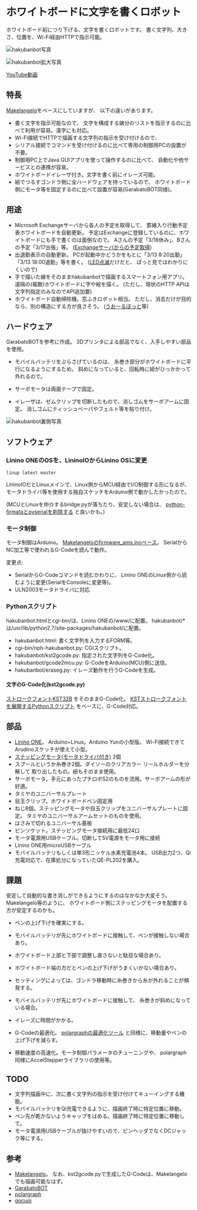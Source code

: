 # ホワイトボードに文字を書くロボット

ホワイトボード前につり下げる、文字を書くロボットです。
書く文字列、大きさ、位置を、Wi-Fi経由HTTPで指示可能。

![hakubanbot写真](https://github.com/deton/hakubanbot/raw/master/hakubanbot.jpg)

![hakubanbot拡大写真](https://github.com/deton/hakubanbot/raw/master/hakubanbot-large.jpg)

[YouTube動画](https://youtu.be/4IXlrD8SohQ)

## 特長
[Makelangelo](http://www.makelangelo.com/)をベースにしていますが、
以下の違いがあります。

* 書く文字を指示可能なので、
  文字を構成する線分のリストを指示するのに比べて利用が容易。漢字にも対応。
* Wi-Fi接続でHTTPで描画する文字列の指示を受け付けるので、
 * シリアル接続でコマンドを受け付けるのに比べて専用の制御用PCの設置が不要。
 * 制御用PC上でJava GUIアプリを使って操作するのに比べて、
   自動化や他サービスとの連携が容易。
* ホワイトボードイレーザ付き。文字を書く前にイレーズ可能。
* 紐でつるすゴンドラ側に全ハードウェアを持っているので、
  ホワイトボード側にモータ等を固定するのに比べて設置が容易(GarabatoBOT同様)。

## 用途
* Microsoft Exchangeサーバから各人の予定を取得して、
  罫線入り行動予定表ホワイトボードを自動更新。
  予定はExchangeに登録しているのに、ホワイトボードにも手で書くのは面倒なので。
  Aさんの予定「3/16休み」、Bさんの予定「3/17出張」等。
  ([Exchangeサーバからの予定取得](https://github.com/deton/ExchangeAppointmentBot))
* 出退勤表示の自動更新。
  PCが起動中かどうかをもとに「3/13 8:20出勤」「3/13 18:00退勤」等を書く。
  ([LED点滅](https://github.com/deton/presenceled)だけだと、
  ぱっと見ではわかりにくいので)
* 手で描いた線をそのままhakubanbotで描画するスマートフォン用アプリ。
  遠隔の(複数)ホワイトボードに字や絵を描く。
  (ただし、現状のHTTP APIは文字列指定のみなのでAPI追加要)
* ホワイトボード自動掃除機。窓ふきロボット相当。
  ただし、消去だけが目的なら、別の構造にする方が良さそう。
  ([うおーるぼっと](http://wallbot.org/)等)

## ハードウェア
GarabatoBOTを参考に作成。
3Dプリンタによる部品でなく、入手しやすい部品を使用。

* モバイルバッテリをぶらさげているのは、
  糸巻き部分がホワイトボードに平行になるようにするため。
  斜めになっていると、回転時に紐がひっかかって外れるので。

* サーボモータは両面テープで固定。
* イレーザは、ゼムクリップを切断したもので、消しゴムをサーボアームに固定。
  消しゴムにティッシュペーパやフェルト等を貼り付け。

![hakubanbot裏側写真](https://github.com/deton/hakubanbot/raw/master/hakubanbot-back.jpg)

## ソフトウェア
### Linino ONEのOSを、LininoIOからLinino OSに変更

    linup latest master

LininoIOだとLinuxメインで、Linux側からMCU経由でI/O制御する形になるが、
モータドライバ等を使用する独自スケッチをArduino側で動かしたかったので。

(MCUとLinuxを仲介するbridge.pyが落ちたり、安定しない場合は、
[python-firmataとpyserialを削除する](https://groups.google.com/forum/#!msg/linino/-rSmpjX4UOM/Cnjv-uzrlfgJ)
と良いかも。)

### モータ制御
モータ制御はArduino。
[Makelangeloのfirmware_ams.inoベース](https://github.com/deton/Makelangelo)。
SerialからNC加工等で使われるG-Codeを読んで動作。

変更点:

+ SerialからG-Codeコマンドを読むかわりに、
  Linino ONEのLinux側から読むように変更(SerialをConsoleに変更等)。
+ ULN2003モータドライバに対応

### Pythonスクリプト
hakubanbot.htmlとcgi-bin/は、Linino ONEの/www/に配置。
hakubanbot/*は/usr/lib/python2.7/site-packages/hakubanbot/に配置。

* hakubanbot.html: 書く文字列を入力するFORM等。
* cgi-bin/nph-hakubanbot.py: CGIスクリプト。
* hakubanbot/kst2gcode.py: 指定された文字列をG-Code化。
* hakubanbot/gcode2mcu.py: G-CodeをArduino(MCU)側に送信。
* hakubanbot/eraseg.py: イレーズ動作を行うG-Codeを生成。

#### 文字のG-Code化(kst2gcode.py)
[ストロークフォントKST32B](http://www.vector.co.jp/soft/data/writing/se119277.html)
をそのままG-Code化。
[KSTストロークフォントを展開するPythonスクリプト](http://boxheadroom.com/2009/06/03/kst)
をベースに、G-Code対応。

## 部品
* [Linino ONE](http://akizukidenshi.com/catalog/g/gM-08902/)。
  Arduino+Linux。Arduino Yunの小型版。
  Wi-Fi接続できてArudinoスケッチが使えて小型。
* [ステッピングモータ(モータドライバ付き)](http://www.sengoku.co.jp/mod/sgk_cart/detail.php?code=EEHD-4JT3) 2個
* スプールというか糸巻き2個。ダイソーのクリアカラー リールホルダーを分解して
  取り出したもの。紐もそのまま使用。
* サーボモータ。手元にあったプチロボS2のものを流用。サーボアームの形が好適。
* タミヤのユニバーサルプレート
* 目玉クリップ。ホワイトボードペン固定用
* ねじ8個。ステッピングモータや目玉クリップをユニバーサルプレートに固定。
  タミヤのユニバーサルアームセットのものを使用。
* はさみで切れるユニバーサル基板
* ピンソケット。ステッピングモータ接続用に最低24口
* モータ電源用USBケーブル。切断して5V電源をモータ用に接続
* Linino ONE用microUSBケーブル
* モバイルバッテリもしくは単3形ニッケル水素充電池4本。
  USB出力2つ、Qi充電対応で、在庫処分になっていたQE-PL202を購入。

## 課題
安定して自動的な書き消しができるようにするのはなかなか大変そう。
Makelangelo等のように、
ホワイトボード側にステッピングモータを配置する方が安定するのかも。

* ペンの上げ下げを確実にする。
 * モバイルバッテリが先にホワイトボードに接触して、ペンが接触しない場合あり。
 * ホワイトボード上部と下部で調整し直さないと駄目な場合あり。
 * ホワイトボード端の方だとペンの上げ下げがうまくいかない場合あり。
* セッティングによっては、ゴンドラ移動時に糸巻きから糸が外れることが頻発する。
 * モバイルバッテリが先にホワイトボードに接触して、
   糸巻きが斜めになっている場合。
* イレーズに時間がかかる。

* G-Codeの最適化。
  [polargraphの最適化ツール](https://github.com/ezheidtmann/polargraph-optimizer)
  と同様に、移動量やペンの上げ下げを減らす。
* 移動速度の高速化。モータ制御パラメータのチューニングや、
  polargraph同様にAccelStepperライブラリの使用等。

## TODO
* 文字列描画中に、次に書く文字列の指示を受け付けてキューイングする機能。
* モバイルバッテリをQi充電できるように、描画終了時に特定位置に移動。
* ペン先が乾かないようキャップをはめる。描画終了時に特定位置に移動して。
* モータ電源用USBケーブルが抜けやすいので、ピンヘッダでなくDCジャック等にする。

## 参考
* [Makelangelo](https://github.com/MarginallyClever/Makelangelo)。
  なお、kst2gcode.pyで生成したG-Codeは、Makelangeloでも描画可能なはず。
* [GarabatoBOT](https://github.com/astromaf/GarabatoBOT)
* [polargraph](https://github.com/euphy/polargraphcontroller)
* [gocupi](https://github.com/brandonagr/gocupi)

